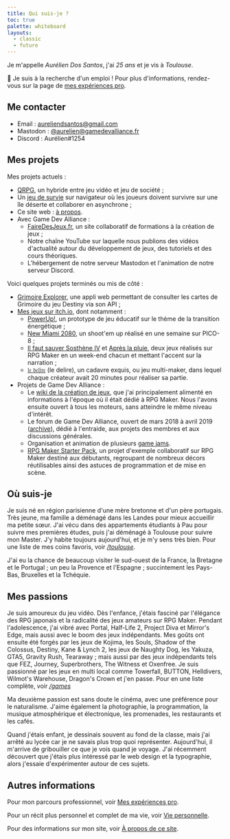 ```yaml
---
title: Qui suis-je ?
toc: true
palette: whiteboard
layouts:
  - classic
  - future
---
```


Je m'appelle <em>Aurélien Dos Santos</em>, j'ai <em class="hover:text-[#4a8bf3]/80" title="Né le 22 janvier 1997 !"><span id="age">25</span> ans</em> et je vis à <em>Toulouse</em>.

👋 Je suis à la recherche d'un emploi ! Pour plus d'informations, rendez-vous sur la page de [mes expériences pro](/pro).

## Me contacter

- Email : aureliendsantos@gmail.com
- Mastodon : [@aurelien@gamedevalliance.fr](https://mastodon.gamedevalliance.fr/@aurelien)
- Discord : Aurélien#1254

## Mes projets

Mes projets actuels :

- [QRPG](/portfolio/qrpg), un hybride entre jeu vidéo et jeu de société ;
- Un [jeu de survie](https://survie.aureliendossantos.com/) sur navigateur où les joueurs doivent survivre sur une île déserte et collaborer en asynchrone ;
- Ce site web : [à propos](/website).
- Avec Game Dev Alliance :
  - [FaireDesJeux.fr](https://fairedesjeux.fr/), un site collaboratif de formations à la création de jeux ;
  - Notre chaîne YouTube sur laquelle nous publions des vidéos d'actualité autour du développement de jeux, des tutoriels et des cours théoriques.
  - L'hébergement de notre serveur Mastodon et l'animation de notre serveur Discord.

Voici quelques projets terminés ou mis de côté :

- [Grimoire Explorer](https://grimoire.aureliendossantos.com), une appli web permettant de consulter les cartes de Grimoire du jeu Destiny via son API ;
- [Mes jeux sur itch.io](https://aureliendossantos.itch.io), dont notamment :
  - [PowerUp!](https://aureliendossantos.itch.io/powerup), un prototype de jeu éducatif sur le thème de la transition énergétique ;
  - [New Miami 2080](https://aureliendossantos.itch.io/new-miami-2080), un shoot'em up réalisé en une semaine sur PICO-8 ;
  - [Il faut sauver Sosthène IV](https://aureliendossantos.itch.io/sostheneiv) et [Après la pluie](https://aureliendossantos.itch.io/apreslapluie), deux jeux réalisés sur RPG Maker en un week-end chacun et mettant l'accent sur la narration ;
  - [𝔩𝔢 𝔡𝔢𝔩𝔦𝔯𝔢](https://gamedevalliance.itch.io/delire) (le delire), un cadavre exquis, ou jeu multi-maker, dans lequel chaque créateur avait 20 minutes pour réaliser sa partie.
- Projets de Game Dev Alliance :
  - Le [wiki de la création de jeux](https://wiki.gamedevalliance.fr/), que j'ai principalement alimenté en informations à l'époque où il était dédié à RPG Maker. Nous l'avons ensuite ouvert à tous les moteurs, sans atteindre le même niveau d'intérêt.
  - Le forum de Game Dev Alliance, ouvert de mars 2018 à avril 2019 ([archive](https://web.archive.org/web/20190401141448/http://gamedevalliance.fr/)), dédié à l'entraide, aux projets des membres et aux discussions générales.
  - Organisation et animation de plusieurs [game jams](https://gamedevalliance.itch.io/).
  - [RPG Maker Starter Pack](https://gamedevalliance.itch.io/starterpack), un projet d'exemple collaboratif sur RPG Maker destiné aux débutants, regroupant de nombreux décors réutilisables ainsi des astuces de programmation et de mise en scène.

## Où suis-je

Je suis né en région parisienne d'une mère bretonne et d'un père portugais. Très jeune, ma famille a déménagé dans les Landes pour mieux accueillir ma petite sœur. J'ai vécu dans des appartements étudiants à Pau pour suivre mes premières études, puis j'ai déménagé à Toulouse pour suivre mon Master. J'y habite toujours aujourd'hui, et je m'y sens très bien. Pour une liste de mes coins favoris, voir [<em>/toulouse</em>](/toulouse).

J'ai eu la chance de beaucoup visiter le sud-ouest de la France, la Bretagne et le Portugal ; un peu la Provence et l'Espagne ; succintement les Pays-Bas, Bruxelles et la Tchéquie.

## Mes passions

Je suis amoureux du jeu vidéo. Dès l'enfance, j'étais fasciné par l'élégance des RPG japonais et la radicalité des jeux amateurs sur RPG Maker. Pendant l'adolescence, j'ai vibré avec Portal, Half-Life 2, Project Diva et Mirror's Edge, mais aussi avec le boom des jeux indépendants. Mes goûts ont ensuite été forgés par les jeux de Kojima, les Souls, Shadow of the Colossus, Destiny, Kane & Lynch 2, les jeux de Naughty Dog, les Yakuza, GTA5, Gravity Rush, Tearaway ; mais aussi par des jeux indépendants tels que FEZ, Journey, Superbrothers, The Witness et Oxenfree. Je suis passionné par les jeux en multi local comme Towerfall, BUTTON, Helldivers, Wilmot's Warehouse, Dragon's Crown et j'en passe. Pour en une liste complète, voir [<em>/games</em>](/games)

Ma deuxième passion est sans doute le cinéma, avec une préférence pour le naturalisme. J'aime également la photographie, la programmation, la musique atmosphérique et électronique, les promenades, les restaurants et les cafés.

Quand j'étais enfant, je dessinais souvent au fond de la classe, mais j'ai arrêté au lycée car je ne savais plus trop quoi représenter. Aujourd'hui, il m'arrive de gribouiller ce que je vois quand je voyage. J'ai récemment découvert que j'étais plus intéressé par le web design et la typographie, alors j'essaie d'expérimenter autour de ces sujets.

## Autres informations

Pour mon parcours professionnel, voir [Mes expériences pro](/pro).

Pour un récit plus personnel et complet de ma vie, voir [Vie personnelle](/personal-life).

Pour des informations sur mon site, voir [À propos de ce site](/website).

<script>
	const yearInMs = 3.15576e+10; // Using a year of 365.25 days (because leap years)
	const age = Math.floor((new Date() - new Date("1997/01/22").getTime()) / yearInMs);
	document.getElementById("age").textContent = age;
</script>
